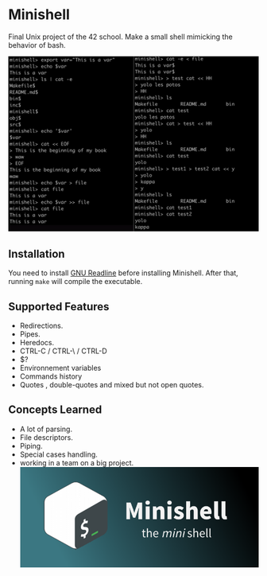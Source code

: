 # Minishell
Final Unix project of the 42 school. Make a small shell mimicking the behavior of bash.


![Logo](https://github.com/davidszkl/42_school/blob/master/common_core/Minishell/minishell-cropped.png?raw=true)

## Installation

You need to install [GNU Readline](https://tiswww.case.edu/php/chet/readline/rltop.html) before installing Minishell.
After that, running `make` will compile the executable.
## Supported Features

- Redirections.
- Pipes.
- Heredocs.
- CTRL-C / CTRL-\ / CTRL-D
- $?
- Environnement variables
- Commands history
- Quotes , double-quotes and mixed but not open quotes.
## Concepts Learned
- A lot of parsing.
- File descriptors.
- Piping.
- Special cases handling.
- working in a team on a big project.
![Logo](https://github.com/davidszkl/42_school/blob/master/common_core/Minishell/minishell.png?raw=true)

